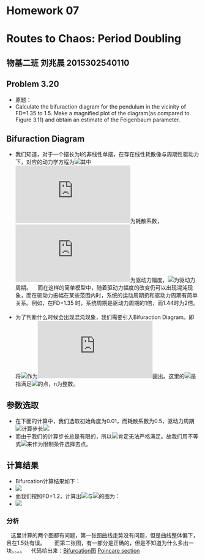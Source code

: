 # Homework 07
# Routes to Chaos: Period Doubling
## 物基二班 刘兆晨 2015302540110
## Problem 3.20
- 原题：
- Calculate the bifuraction diagram for the pendulum in the vicinity of FD=1.35 to 1.5. Make a magnified plot of the diagram(as compared to Figure 3.11) and obtain an estimate of the Feigenbaum parameter.
## Bifuraction Diagram  
- 我们知道，对于一个摆长为l的非线性单摆，在存在线性耗散像与周期性驱动力下，对应的动力学方程为![](http://latex.codecogs.com/gif.latex?\frac{d^2\theta}{dt^2}=-\frac{g}{l}sin{\theta}-q\frac{d\theta}{dt}+F_Dsin{\Omega_Dt})其中![](http://latex.codecogs.com/gif.latex?q)为耗散系数，![](http://latex.codecogs.com/gif.latex?F_D)为驱动力幅度，![](http://latex.codecogs.com/gif.latex?\Omega_D)为驱动力周期。  
  而在这样的简单模型中，随着驱动力幅度的改变仍可以出现混沌现象，而在驱动力振幅在某些范围内时，系统的运动周期扔和驱动力周期有简单关系。例如，在FD=1.35   时，系统周期是驱动力周期的1倍，而1.44时为2倍。  
  
- 为了判断什么时候会出现混沌现象，我们需要引入Bifuraction Diagram。即将![](http://latex.codecogs.com/gif.latex?\theta)作为![](http://latex.codecogs.com/gif.latex?F_D)画出。这里的![](http://latex.codecogs.com/gif.latex?\theta)是指满足![](http://latex.codecogs.com/gif.latex?{\Omega_D}t=2n\pi)的点，n为整数。
## 参数选取
- 在下面的计算中，我们选取初始角度为0.01，而耗散系数为0.5，驱动力周期![](http://latex.codecogs.com/gif.latex?\Omega_D=\frac{2}{3})计算步长![](http://latex.codecogs.com/gif.latex?{\triangle}t=0.01)
- 而由于我们的计算步长总是有限的，所以![](http://latex.codecogs.com/gif.latex?{\Omega_D}t=2n\pi)肯定无法严格满足。故我们用不等式![](http://latex.codecogs.com/gif.latex?|t-\frac{2n\pi}{\Omega_D}|<{\triangle}t)来作为限制条件选择去点。
## 计算结果
- Bifurcation计算结果如下：
- ![](https://github.com/liuzhaochen/compuational_physics_N2015302540110/blob/master/homework%2007/bifurcation.png)
- 而我们按照FD=1.2，计算出![](http://latex.codecogs.com/gif.latex?\theta)与![](http://latex.codecogs.com/gif.latex?\omega)的图为：
- ![](https://github.com/liuzhaochen/compuational_physics_N2015302540110/blob/master/homework%2007/omega_theta_fd%3D1.2.png)
### 分析
    这里计算的两个图都有问题，第一张图曲线走势没有问题，但是曲线整体偏下，且在1.5处有误。  
    而第二张图，有一部分是正确的，但是不知道为什么多出一块。。。。
    代码给出来：[Bifurcation图](https://raw.githubusercontent.com/liuzhaochen/compuational_physics_N2015302540110/master/homework%2007/homework%2007.py)
               [Poincare section](https://raw.githubusercontent.com/liuzhaochen/compuational_physics_N2015302540110/master/homework%2007/homework07_2.py)
